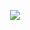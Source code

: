 <p align="center">
<img src="https://capsule-render.vercel.app/api?type=waving&color=timeGradient&hright=300&&section=header&text={HI GUYS!}&fontSize=90&fontAlign=50&fontAlignY=30&desc={here is wu}&descAlign=50&descSize=30descAlignY=60animation=twinkling"/>
</p>
